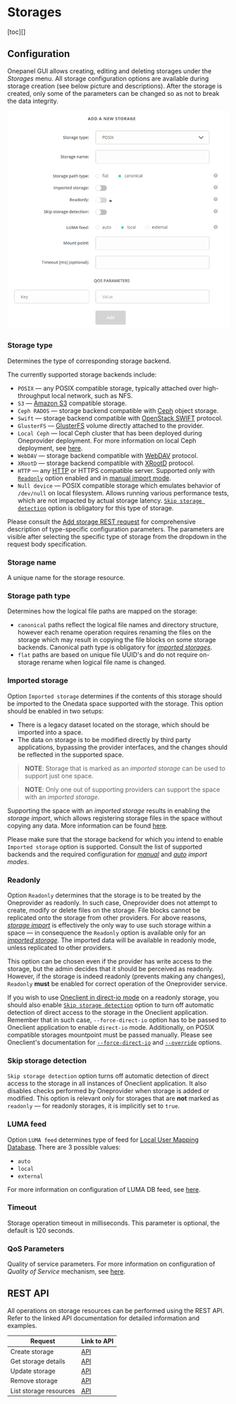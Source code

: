 # Storages

[toc][]

## Configuration

Onepanel GUI allows creating, editing and deleting storages under the *Storages* menu. 
All storage configuration options are available during storage creation (see below picture and descriptions). 
After the storage is created, only some of the parameters can be changed so as not to break the data integrity.

![Configuration of storage](../../../../images/admin-guide/oneprovider/configuration/storages/storage_config.png#screenshot)

### Storage type
Determines the type of corresponding storage backend.

The currently supported storage backends include:
* `POSIX` — any POSIX compatible storage, typically attached over high-throughput local network, such as NFS.
* `S3` — [Amazon S3](http://docs.aws.amazon.com/AmazonS3/latest/API/Welcome.html) compatible storage.
* `Ceph RADOS` — storage backend compatible with [Ceph](http://ceph.com/ceph-storage/) object storage.
* `Swift` — storage backend compatible with [OpenStack SWIFT](http://docs.openstack.org/developer/swift/) protocol.
* `GlusterFS` — [GlusterFS](https://www.gluster.org/) volume directly attached to the provider.
* `Local Ceph` — local Ceph cluster that has been deployed during Oneprovider deployment. For more information
on local Ceph deployment, see [here](ceph.md).
* `WebDAV` — storage backend compatible with [WebDAV](https://tools.ietf.org/html/rfc4918) protocol.
* `XRootD` — storage backend compatible with [XRootD](http://www.xrootd.org/) protocol.
* `HTTP` — any [HTTP](https://tools.ietf.org/html/rfc7231) or HTTPS compatible server. 
Supported only with [`Readonly`](#readonly) option enabled and in [manual import mode](storage-import.md#manual-storage-import).
* `Null device` — POSIX compatible storage which emulates behavior of `/dev/null` on local filesystem. 
Allows running various performance tests, which are not impacted by actual storage latency. 
[`Skip storage detection`](#skip-storage-detection) option is obligatory for this type of storage.

Please consult the [Add storage REST request](https://onedata.org/#/home/api/stable/onepanel?anchor=operation/add_storage)
for comprehensive description of type-specific configuration parameters. The parameters are visible after selecting
the specific type of storage from the dropdown in the request body specification.

### Storage name
A unique name for the storage resource.

### Storage path type 
Determines how the logical file paths are mapped on the storage:
* `canonical` paths reflect the logical file names and directory structure, however each rename operation 
requires renaming the files on the storage which may result in copying the file blocks on some storage backends.
Canonical path type is obligatory for [*imported storages*](#imported-storage).
* `flat` paths are based on unique file UUID's and do not require on-storage rename when logical file name is changed.


### Imported storage

Option `Imported storage` determines if the contents of this storage should be imported to the Onedata space supported
with the storage. This option should be enabled in two setups: 
* There is a legacy dataset located on the storage, which should be imported into a space.
* The data on storage is to be modified directly by third party applications, bypassing 
  the provider interfaces, and the changes should be reflected in the supported space.
  
> **NOTE**: Storage that is marked as an *imported storage* can be used to support just one space.

> **NOTE**: Only one out of supporting providers can support the space with an *imported storage*.

Supporting the space with an *imported storage* results in enabling the *storage import*, which allows 
registering storage files in the space without copying any data. More information can be found [here](storage-import.md).

Please make sure that the storage backend for which you intend to enable `Imported storage` option is supported.
Consult the list of supported backends and the required configuration for 
[*manual*](storage-import.md#storage-configuration-for-manual-import) 
and [*auto*](storage-import.md#storage-configuration-for-auto-import) *import modes*.

### Readonly
Option `Readonly` determines that the storage is to be treated by the Oneprovider as readonly.
In such case, Oneprovider does not attempt to create, modify or delete files on the storage.
File blocks cannot be replicated onto the storage from other providers.
For above reasons, [*storage import*](storage-import.md) is effectively the only way to use such storage within a space — in consequence 
the `Readonly` option is available only for an [*imported storage*](#imported-storage).
The imported data will be available in readonly mode, unless replicated to other providers. 

This option can be chosen even if the provider has write access to the storage, but the admin decides that it
should be perceived as readonly. However, if the storage is indeed readonly (prevents making any changes),
`Readonly` **must** be enabled for correct operation of the Oneprovider service.

If you wish to use [Oneclient in direct-io mode](../../../user-guide/oneclient.md#direct-io-and-proxy-io-modes)  on
a readonly storage, you should also enable [`Skip storage detection`](#skip-storage-detection) option to turn off
automatic detection of direct access to the storage in the Oneclient application. Remember that in such case,
 `--force-direct-io` option has to be passed to Oneclient application to enable `direct-io` mode. 
Additionally, on POSIX compatible storages mountpoint must be passed manually.
Please see Oneclient's documentation for [`--force-direct-io`](../../../user-guide/oneclient.md#direct-io-and-proxy-io-modes) 
and [`--override`](../../../user-guide/oneclient.md#overriding-storage-helper-parameters) options.


### Skip storage detection 
`Skip storage detection` option turns off automatic detection of direct access to the storage in all instances of Oneclient application.
It also disables checks performed by Oneprovider when storage is added or modified. This option is relevant
only for storages that are **not** marked as `readonly` — for readonly storages, it is implicitly set to `true`.


### LUMA feed
Option `LUMA feed` determines type of feed for [Local User Mapping Database](luma.md).
There are 3 possible values:
* `auto`
* `local`
* `external`

For more information on configuration of LUMA DB feed, see [here](luma.md#configuration).

### Timeout
Storage operation timeout in milliseconds. This parameter is optional, the default is 120 seconds.

### QoS Parameters
<!-- TODO VFS-6815: After dividing the chapter, update below link to point to
     the QoS parameters in the admin chapter.
 -->
Quality of service parameters. 
For more information on configuration of *Quality of Service* mechanism, see [here](quality-of-service.md#qos-params).
 

## REST API

All operations on storage resources can be performed using the REST API.
Refer to the linked API documentation for detailed information and examples.
 
| Request                      | Link to API |
|------------------------------|-------------|
| Create storage               | [API](https://onedata.org/#/home/api/stable/onepanel?anchor=operation/add_storage)|
| Get storage details          | [API](https://onedata.org/#/home/api/stable/onepanel?anchor=operation/get_storage_details)|
| Update storage               | [API](https://onedata.org/#/home/api/stable/onepanel?anchor=operation/modify_storage)|
| Remove storage               | [API](https://onedata.org/#/home/api/stable/onepanel?anchor=operation/remove_storage)|
| List storage resources       | [API](https://onedata.org/#/home/api/stable/onepanel?anchor=operation/get_storages)|
